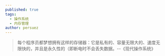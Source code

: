 ```yaml
---
published: true
tags:
  - 操作系统
  - 内存管理
author: persuez
---
```

> 每个程序员都梦想拥有这样的存储器：它是私有的、容量无限大的、速度无限快的，并且是永久性的（即断电时不会丢失数据。--《现代操作系统》
